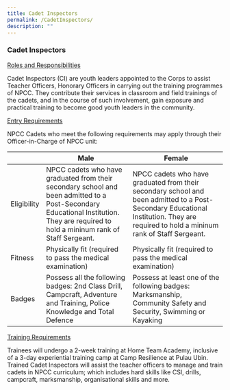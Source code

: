 ```yaml
---
title: Cadet Inspectors
permalink: /CadetInspectors/
description: ""
---
```

### Cadet Inspectors

<u>Roles and Responsibilities</u>

Cadet Inspectors (CI) are youth leaders appointed to the Corps to assist Teacher Officers, Honorary Officers in carrying out the training programmes of NPCC. They contribute their services in classroom and field trainings of the cadets, and in the course of such involvement, gain exposure and practical training to become good youth leaders in the community.

<u>Entry Requirements</u>

        
NPCC Cadets who meet the following requirements may apply through their Officer-in-Charge of NPCC unit:



|  | Male | Female |
| -------- | -------- | -------- |
| Eligibility     | NPCC cadets who have graduated from their secondary school and been admitted to a Post-Secondary Educational Institution. They are required to hold a mininum rank of Staff Sergeant.     | NPCC cadets who have graduated from their secondary school and been admitted to a Post-Secondary Educational Institution. They are required to hold a mininum rank of Staff Sergeant.     |
| Fitness     | Physically fit (required to pass the medical examination)     | Physically fit (required to pass the medical examination)     |
| Badges     | Possess all the following badges: 2nd Class Drill, Campcraft, Adventure and Training, Police Knowledge and Total Defence| Possess at least one of the following badges: Marksmanship, Community Safety and Security, Swimming or Kayaking    |

<u>Training Requirements</u>

        
Trainees will undergo a 2-week training at Home Team Academy, inclusive of a 3-day experiential training camp at Camp Resilience at Pulau Ubin. Trained Cadet Inspectors will assist the teacher officers to manage and train cadets in NPCC curriculum; which includes hard skills like CSI, drills, campcraft, marksmanship, organisational skills and more.